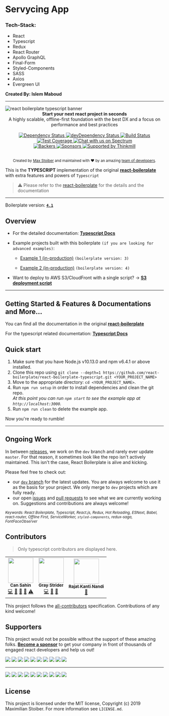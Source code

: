# Servycing App

### Tech-Stack:
- React
- Typescript
- Redux
- React Router
- Apollo GraphQL
- Final-Form
- Styled-Components
- SASS
- Axios
- Evergreen UI

**Created By: Islem Maboud**

---

<img  src="https://user-images.githubusercontent.com/3495307/46663063-ca6df600-cbc5-11e8-8a77-d26ab7857f13.png"  alt="react boilerplate typescript banner"  align="center"  />

<br  />

<div  align="center"><strong>Start your next react project in seconds</strong></div>

<div  align="center">A highly scalable, offline-first foundation with the best DX and a focus on performance and best practices</div>

<br  />

<div  align="center">

<!-- Dependency Status -->

<a  href="https://david-dm.org/react-boilerplate/react-boilerplate-typescript">

<img  src="https://david-dm.org/react-boilerplate/react-boilerplate-typescript.svg"  alt="Dependency Status"  />

</a>

<!-- devDependency Status -->

<a  href="https://david-dm.org/react-boilerplate/react-boilerplate-typescript#info=devDependencies">

<img  src="https://david-dm.org/react-boilerplate/react-boilerplate-typescript/dev-status.svg"  alt="devDependency Status"  />

</a>

<!-- Build Status -->

<a  href="https://api.travis-ci.org/react-boilerplate/react-boilerplate-typescript">

<img  src="https://api.travis-ci.org/react-boilerplate/react-boilerplate-typescript.svg"  alt="Build Status"  />

</a>

<!-- Test Coverage -->

<a  href="https://coveralls.io/r/react-boilerplate/react-boilerplate-typescript">

<img  src="https://coveralls.io/repos/github/react-boilerplate/react-boilerplate-typescript/badge.svg"  alt="Test Coverage"  />

</a>

<a  href="https://spectrum.chat/react-boilerplate">

<img  alt="Chat with us on Spectrum"  src="https://withspectrum.github.io/badge/badge.svg"  />

</a>

</div>

<div  align="center">

<!-- Backers -->

<a  href="#backers">

<img  src="https://opencollective.com/react-boilerplate/backers/badge.svg"  alt="Backers"  />

</a>

<!-- Sponsors -->

<a  href="#sponsors">

<img  src="https://opencollective.com/react-boilerplate/sponsors/badge.svg"  alt="Sponsors"  />

</a>

<a  href="http://thinkmill.com.au/?utm_source=github&utm_medium=badge&utm_campaign=react-boilerplate">

<img  alt="Supported by Thinkmill"  src="https://thinkmill.github.io/badge/heart.svg"  />

</a>

</div>

<br  />

<div  align="center">

<sub>Created by <a  href="https://twitter.com/mxstbr">Max Stoiber</a> and maintained with ❤️ by an amazing <a  href="https://github.com/orgs/react-boilerplate/people">team of developers</a>.</sub>

</div>

This is the **TYPESCRIPT** implementation of the original [**react-boilerplate**](https://github.com/react-boilerplate/react-boilerplate) with extra features and powers of `Typescript`

> ⚠️ Please refer to the [react-boilerplate](https://github.com/react-boilerplate/react-boilerplate) for the details and the documentation

---

Boilerplate version: [**`4.1`**](https://github.com/react-boilerplate/react-boilerplate-typescript/releases)

## Overview

- For the detailed documentation: [**Typescript Docs**](docs/README.md)

- Example projects built with this boilerplate `(if you are looking for advanced examples)`:

  - [Example 1 (in-production)](https://github.com/International-Slackline-Association/Rankings-UI) `(boilerplate version: 3)`

  - [Example 2 (in-production)](https://github.com/International-Slackline-Association/Web-Tools) `(boilerplate version: 4)`

- Want to deploy to AWS S3/CloudFront with a single script? -> [**S3 deployment script**](https://gist.github.com/Can-Sahin/d7de7e2ff5c1a39b82ced2d9bd7c60ae)

---

## Getting Started & Features & Documentations and More...

You can find all the documentation in the original [**react-boilerplate**](https://github.com/react-boilerplate/react-boilerplate)

For the typescript related documentation: [**Typescript Docs**](docs/README.md)

## Quick start

1.  Make sure that you have Node.js v10.13.0 and npm v6.4.1 or above installed.
2.  Clone this repo using `git clone --depth=1 https://github.com/react-boilerplate/react-boilerplate-typescript.git <YOUR_PROJECT_NAME>`
3.  Move to the appropriate directory: `cd <YOUR_PROJECT_NAME>`.<br />
4.  Run `npm run setup` in order to install dependencies and clean the git repo.<br />
    _At this point you can run `npm start` to see the example app at `http://localhost:3000`._
5.  Run `npm run clean` to delete the example app.

Now you're ready to rumble!

---

## Ongoing Work

In between [releases](https://github.com/react-boilerplate/react-boilerplate-typescript/releases), we work on the `dev` branch and rarely ever update `master`. For that reason, it sometimes look like the repo isn't actively maintained. This isn't the case, React Boilerplate is alive and kicking.

Please feel free to check out:

- our [`dev` branch](https://github.com/react-boilerplate/react-boilerplate-typescript/tree/dev) for the latest updates. You are always welcome to use it as the basis for your project. We only merge to `dev` projects which are fully ready.
- our open [issues](https://github.com/react-boilerplate/react-boilerplate/issues?q=is%3Aissue+is%3Aopen+sort%3Aupdated-desc) and [pull requests](https://github.com/react-boilerplate/react-boilerplate/pulls?q=is%3Apr+is%3Aopen+sort%3Aupdated-desc) to see what we are currently working on. Suggestions and contributions are always welcome!

<sub><i>Keywords: React Boilerplate, Typescript, React.js, Redux, Hot Reloading, ESNext, Babel, react-router, Offline First, ServiceWorker, `styled-components`, redux-saga, FontFaceObserver</i></sub>

## Contributors

> Only typescript contributors are displayed here.

<!-- ALL-CONTRIBUTORS-LIST:START - Do not remove or modify this section -->
<!-- prettier-ignore-start -->
<!-- markdownlint-disable -->
<table>
  <tr>
    <td align="center"><a href="https://github.com/Can-Sahin"><img src="https://avatars2.githubusercontent.com/u/33245689?v=4" width="80px;" alt=""/><br /><sub><b>Can Sahin</b></sub></a><br /><a href="https://github.com/react-boilerplate-typescript/react-boilerplate-typescript/commits?author=Can-Sahin" title="Code">💻</a> <a href="https://github.com/react-boilerplate-typescript/react-boilerplate-typescript/commits?author=Can-Sahin" title="Documentation">📖</a> <a href="#ideas-Can-Sahin" title="Ideas, Planning, & Feedback">🤔</a> <a href="https://github.com/react-boilerplate-typescript/react-boilerplate-typescript/pulls?q=is%3Apr+reviewed-by%3ACan-Sahin" title="Reviewed Pull Requests">👀</a> <a href="https://github.com/react-boilerplate-typescript/react-boilerplate-typescript/commits?author=Can-Sahin" title="Tests">⚠️</a></td>
    <td align="center"><a href="https://github.com/GrayStrider"><img src="https://avatars0.githubusercontent.com/u/43771776?s=460&v=4" width="80px;" alt=""/><br /><sub><b>Gray Strider</b></sub></a><br /><a href="https://github.com/react-boilerplate-typescript/react-boilerplate-typescript/commits?author=GrayStrider" title="Code">💻</a> <a href="#tool-GrayStrider" title="Tools">🔧</a> <a href="https://github.com/react-boilerplate-typescript/react-boilerplate-typescript/pulls?q=is%3Apr+reviewed-by%3AGrayStrider" title="Reviewed Pull Requests">👀</a></td>
    <td align="center"><a href="https://twitter.com/rajatkantinandi"><img src="https://avatars1.githubusercontent.com/u/17743895?v=4" width="80px;" alt=""/><br /><sub><b>Rajat Kanti Nandi</b></sub></a><br /><a href="#tool-rajatkantinandi" title="Tools">🔧</a></td>
  </tr>
</table>

<!-- markdownlint-enable -->
<!-- prettier-ignore-end -->

<!-- ALL-CONTRIBUTORS-LIST:END -->

This project follows the [all-contributors](https://github.com/all-contributors/all-contributors) specification. Contributions of any kind welcome!

## Supporters

This project would not be possible without the support of these amazing folks. [**Become a sponsor**](https://opencollective.com/react-boilerplate) to get your company in front of thousands of engaged react developers and help us out!

<a href="https://opencollective.com/react-boilerplate/bronze-sponsor/0/website" target="_blank"><img src="https://opencollective.com/react-boilerplate/bronze-sponsor/0/avatar.svg"></a>
<a href="https://opencollective.com/react-boilerplate/bronze-sponsor/1/website" target="_blank"><img src="https://opencollective.com/react-boilerplate/bronze-sponsor/1/avatar.svg"></a>
<a href="https://opencollective.com/react-boilerplate/bronze-sponsor/2/website" target="_blank"><img src="https://opencollective.com/react-boilerplate/bronze-sponsor/2/avatar.svg"></a>
<a href="https://opencollective.com/react-boilerplate/bronze-sponsor/3/website" target="_blank"><img src="https://opencollective.com/react-boilerplate/bronze-sponsor/3/avatar.svg"></a>
<a href="https://opencollective.com/react-boilerplate/bronze-sponsor/4/website" target="_blank"><img src="https://opencollective.com/react-boilerplate/bronze-sponsor/4/avatar.svg"></a>
<a href="https://opencollective.com/react-boilerplate/bronze-sponsor/5/website" target="_blank"><img src="https://opencollective.com/react-boilerplate/bronze-sponsor/5/avatar.svg"></a>
<a href="https://opencollective.com/react-boilerplate/bronze-sponsor/6/website" target="_blank"><img src="https://opencollective.com/react-boilerplate/bronze-sponsor/6/avatar.svg"></a>
<a href="https://opencollective.com/react-boilerplate/bronze-sponsor/7/website" target="_blank"><img src="https://opencollective.com/react-boilerplate/bronze-sponsor/7/avatar.svg"></a>
<a href="https://opencollective.com/react-boilerplate/bronze-sponsor/8/website" target="_blank"><img src="https://opencollective.com/react-boilerplate/bronze-sponsor/8/avatar.svg"></a>
<a href="https://opencollective.com/react-boilerplate/bronze-sponsor/9/website" target="_blank"><img src="https://opencollective.com/react-boilerplate/bronze-sponsor/9/avatar.svg"></a>

---

<a href="https://opencollective.com/react-boilerplate/backer/0/website" target="_blank"><img src="https://opencollective.com/react-boilerplate/backer/0/avatar.svg"></a>
<a href="https://opencollective.com/react-boilerplate/backer/1/website" target="_blank"><img src="https://opencollective.com/react-boilerplate/backer/1/avatar.svg"></a>
<a href="https://opencollective.com/react-boilerplate/backer/2/website" target="_blank"><img src="https://opencollective.com/react-boilerplate/backer/2/avatar.svg"></a>
<a href="https://opencollective.com/react-boilerplate/backer/3/website" target="_blank"><img src="https://opencollective.com/react-boilerplate/backer/3/avatar.svg"></a>
<a href="https://opencollective.com/react-boilerplate/backer/4/website" target="_blank"><img src="https://opencollective.com/react-boilerplate/backer/4/avatar.svg"></a>
<a href="https://opencollective.com/react-boilerplate/backer/5/website" target="_blank"><img src="https://opencollective.com/react-boilerplate/backer/5/avatar.svg"></a>
<a href="https://opencollective.com/react-boilerplate/backer/6/website" target="_blank"><img src="https://opencollective.com/react-boilerplate/backer/6/avatar.svg"></a>
<a href="https://opencollective.com/react-boilerplate/backer/7/website" target="_blank"><img src="https://opencollective.com/react-boilerplate/backer/7/avatar.svg"></a>
<a href="https://opencollective.com/react-boilerplate/backer/8/website" target="_blank"><img src="https://opencollective.com/react-boilerplate/backer/8/avatar.svg"></a>
<a href="https://opencollective.com/react-boilerplate/backer/9/website" target="_blank"><img src="https://opencollective.com/react-boilerplate/backer/9/avatar.svg"></a>

## License

This project is licensed under the MIT license, Copyright (c) 2019 Maximilian
Stoiber. For more information see `LICENSE.md`.
